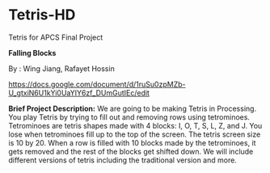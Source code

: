 # Tetris-HD
Tetris for APCS Final Project

**Falling Blocks**

By : Wing Jiang, Rafayet Hossin

https://docs.google.com/document/d/1ruSu0zpMZb-U_gtxiN6U1kYi0UaYIY6zf_DUmGutIEc/edit


**Brief Project Description:**
We are going to be making Tetris in Processing. You play Tetris by trying to fill out and removing rows using tetrominoes. Tetrominoes are tetris shapes made with 4 blocks: I, O, T, S, L, Z, and J. You lose when tetrominoes fill up to the top of the screen. The tetris screen size is 10 by 20. When a row is filled with 10 blocks made by the tetrominoes, it gets removed and the rest of the blocks get shifted down. We will include different versions of tetris including the traditional version and more. 
